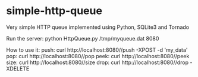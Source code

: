simple-http-queue
=================

Very simple HTTP queue implemented using Python, SQLite3 and Tornado

Run the server:
python HttpQueue.py /tmp/myqueue.dat 8080

How to use it:
push: curl http://localhost:8080/<queue>/push -XPOST -d 'my_data'
pop: curl http://localhost:8080/<queue>/pop
peek: curl http://localhost:8080/<queue>/peek
size: curl http://localhost:8080/<queue>/size
drop: curl http://localhost:8080/<queue>/drop -XDELETE
